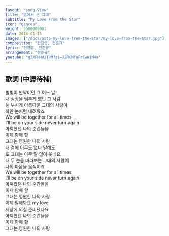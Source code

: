 ```yaml
---
layout: "song-view"
title: "별에서 온 그대"
subtitle: "My Love From the Star"
icon: "genres"
weight: 5500000001
date: 2014-01-15
images: ["/docs/ost5-my-love-from-the-star/my-love-from-the-star.jpg"]
composition: "전창엽, 전준규"
lyric: "전창엽, 전준규"
arrangement: "전준규"
youtube: "gZXFMHH2TPM?si=J2RCMfuFaCwWiM4a"
---
```


## 歌詞 (中譯待補)

별빛이 반짝이던 그 어느 날  
내 심장을 멈추게 했던 그 사람  
눈 부시게 아름다운 그대의 사랑이  
하얀 눈처럼 내려왔죠  
We will be together for all times  
I'll be on your side never turn again  
아껴왔던 나의 순간들을  
이제 함께 할  
그대는 영원한 나의 사랑  
내 곁에 아무도 없다 말해도  
또 그대는 아무 말 없이 웃네요  
내 두 눈을 바라보는 그대의 사랑이  
나의 마음을 움직이죠  
We will be together for all times  
I'll be on your side never turn again  
아껴왔던 나의 순간들을  
이제 함께 할  
그대는 영원한 나의 사랑  
이제 말해봐요 my love  
세상에 외칠 준비됐나요  
아껴왔던 나의 순간들을  
이제 함께 할  
그대는 영원한 나의 사랑  
